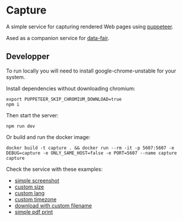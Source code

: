 # Capture

A simple service for capturing rendered Web pages using [puppeteer](https://github.com/GoogleChrome/puppeteer).

Ased as a companion service for [data-fair](https://koumoul-dev.github.io/data-fair/).

## Developper

To run locally you will need to install google-chrome-unstable for your system.

Install dependencies without downloading chromium:

    export PUPPETEER_SKIP_CHROMIUM_DOWNLOAD=true
    npm i

Then start the server:

    npm run dev

Or build and run the docker image:

    docker build -t capture . && docker run --rm -it -p 5607:5607 -e DEBUG=capture -e ONLY_SAME_HOST=false -e PORT=5607 --name capture capture

Check the service with these examples:

  - [simple screenshot](http://localhost:5607/api/v1/screenshot?target=http://localhost:5607/test/test1.html)
  - [custom size](http://localhost:5607/api/v1/screenshot?target=http://localhost:5607/test/test1.html&width=200&height=150)
  - [custom lang](http://localhost:5607/api/v1/screenshot?target=http://localhost:5607/test/test1.html&lang=en)
  - [custom timezone](http://localhost:5607/api/v1/screenshot?target=http://localhost:5607/test/test1.html&timezone=America/Bogota)
  - [download with custom filename](http://localhost:5607/api/v1/screenshot?target=http://localhost:5607/test/test1.html&filename=test.png)
  - [simple pdf print](http://localhost:5607/api/v1/print?target=http://localhost:5607/test/test1.html)
